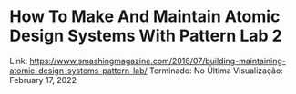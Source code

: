 # How To Make And Maintain Atomic Design Systems With Pattern Lab 2

Link: https://www.smashingmagazine.com/2016/07/building-maintaining-atomic-design-systems-pattern-lab/
Terminado: No
Última Visualização: February 17, 2022
